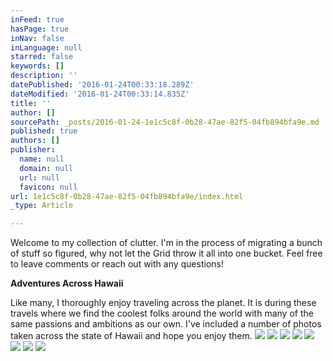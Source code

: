```yaml
---
inFeed: true
hasPage: true
inNav: false
inLanguage: null
starred: false
keywords: []
description: ''
datePublished: '2016-01-24T00:33:18.289Z'
dateModified: '2016-01-24T00:33:14.835Z'
title: ''
author: []
sourcePath: _posts/2016-01-24-1e1c5c8f-0b28-47ae-82f5-04fb894bfa9e.md
published: true
authors: []
publisher:
  name: null
  domain: null
  url: null
  favicon: null
url: 1e1c5c8f-0b28-47ae-82f5-04fb894bfa9e/index.html
_type: Article

---
```

Welcome to my collection of clutter. I'm in the process of migrating a bunch of stuff so figured, why not let the Grid throw it all into one bucket. Feel free to leave comments or reach out with any questions!

**Adventures Across Hawaii**

Like many, I thoroughly enjoy traveling across the planet. It is during these travels where we find the coolest folks around the world with many of the same passions and ambitions as our own. I've included a number of photos taken across the state of Hawaii and hope you enjoy them.
![](https://the-grid-user-content.s3-us-west-2.amazonaws.com/02e4c696-0c7a-4057-bf38-4f28dac10b24.jpg)
![](https://the-grid-user-content.s3-us-west-2.amazonaws.com/b7c17247-89ad-41b0-a616-d9c37c2e5621.jpg)
![](https://the-grid-user-content.s3-us-west-2.amazonaws.com/dac1103e-b52a-4e3b-b095-09bb4649f64e.jpg)
![](https://the-grid-user-content.s3-us-west-2.amazonaws.com/a7236c11-46e7-49fc-a36b-843dd6d3e417.jpg)
![](https://the-grid-user-content.s3-us-west-2.amazonaws.com/573c890d-a7e8-4c7f-b62d-d188d39504e5.jpg)
![](https://the-grid-user-content.s3-us-west-2.amazonaws.com/28918fda-2c17-4380-857d-2d37b31b7889.jpg)
![](https://the-grid-user-content.s3-us-west-2.amazonaws.com/f9acb6e3-d4d3-4f84-a353-9df8ff2060a2.jpg)
![](https://the-grid-user-content.s3-us-west-2.amazonaws.com/18d639a2-8e18-47dd-b9bf-3c6aa78cd20f.jpg)